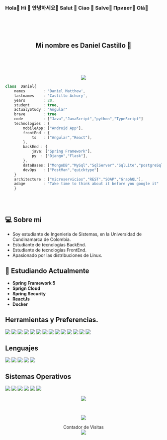 ### Hola👋    Hi 👋   안녕하세요👋  Salut 👋  Ciao 👋   Salve👋  Привет👋   Olá👋

<br>
<br>
<br>
<h2 align="center"> Mi nombre es <strong>Daniel Castillo</strong> 🏰</h2>
<br>
<br>
<br>

<p align="center">

<img align="center" src="https://github.com/rajput2107/rajput2107/blob/master/Assets/Developer.gif"/>
</p>

```typescript
class  Daniel{
    names        : 'Daniel Matthew',
    lastnames    : 'Castillo Achury',
    years        : 20,
    student      : true,
    actualyStudy : "Angular"
    brave        : true
    code         : ["Java","JavaScript","python","TypeScript"]
    technologies : {
        mobileApp: ["Android App"],
        frontEnd : {
            ts   : ["Angular","React"],
        },
        backEnd : {
            java: ["Spring Framework"],
            py  : ["Django","Flask"], 
        },
        dataBases: ["MongoDB","MySql","SqlServer","SqlLite","postgreSql"],
        devOps   : ["PostMan","quicktype"]
    }
    architecture : ["microservicios","REST","SOAP","GraphQL"],
    adage        : "Take time to think about it before you google it"
    }
```

<br>
<br>

## :computer: Sobre mi 


 - Soy estudiante de Ingenieria de Sistemas, en la Universidad de Cundinamarca de Colombia.
 - Estudiante de tecnologías BackEnd.
 - Estudiante de tecnologías FrontEnd.
 - Apasionado por las distribuciones de Linux.


## 🌱 Estudiando Actualmente
- **Spring Framework 5**
- **Sprign Cloud**
- **Spring Security**
- **ReactJs**
- **Docker**

## Herramientas y Preferencias.

 <img src = "https://img.shields.io/badge/-HTML5-E34F26?style=flat&logo=html5&logoColor=white"> 
 <img src = "https://img.shields.io/badge/-CSS3-1572B6?style=flat&logo=css3&logoColor=white">
 <img src="https://img.shields.io/badge/-Bootstrap-563D7C?style=flat&logo=bootstrap&logoColor=white">
 <img src="https://img.shields.io/badge/-React-000000?style=flat&logo=react&logoColor=00c8ff">
 <img src="https://img.shields.io/badge/-MongoDB-4DB33D?style=flat&logo=mongodb&logoColor=FFFFFF">
 <img src="https://img.shields.io/badge/-MySQL-F29111?style=flat&logo=mysql&logoColor=FFFFFF">
 <img src="https://img.shields.io/badge/-Progressive Web Apps-5A0FC8?style=flat">
 <img src="http://img.shields.io/badge/-Git-F1502F?style=flat&logo=git&logoColor=FFFFFF">
 <img src="http://img.shields.io/badge/-Github-000000?style=flat&logo=github&logoColor=FFFFFF">
 <img src="http://img.shields.io/badge/-VS%20Code-007ACC?style=flat&logo=visual%20studio%20code&logoColor=white">
 <img src="http://img.shields.io/badge/-Heroku-430098?style=flat&logo=heroku&logoColor=white">

 <img src="http://img.shields.io/badge/-Angular-DD0031?style=flat&logo=angular&logoColor=white">
 <img  src="http://img.shields.io/badge/-Spring_Boot-6DB33F?style=flat&logo=spring+boot&logoColor=white">
 <img  src="http://img.shields.io/badge/-Spring_Framework_5-6DB33F?style=flat&logo=spring&logoColor=white">


  			

## Lenguajes

 <img  src="http://img.shields.io/badge/-Java-007396?style=flat&logo=java&logoColor=white">
 <img  src="http://img.shields.io/badge/-Python-3776AB?style=flat&logo=python&logoColor=white">
 <img  src="http://img.shields.io/badge/-C++-00599C?style=flat&logo=cpp&logoColor=white">
 <img  src="http://img.shields.io/badge/-TypeScript-3178C6?style=flat&logo=typescript&logoColor=white">
 <img src="https://img.shields.io/badge/-JavaScript-eed718?style=flat&logo=javascript&logoColor=ffffff">


## Sistemas Operativos 
 <img  src="http://img.shields.io/badge/-Arch_Linux-1793D1?style=flat&logo=archlinux&logoColor=white">
 <img  src="http://img.shields.io/badge/-Debian-A81D33?style=flat&logo=debian&logoColor=white">
 <img  src="http://img.shields.io/badge/-Linux_Mint-87CF3E?style=flat&logo=linuxmint&logoColor=white">
 <img  src="http://img.shields.io/badge/-Ubuntu-E95420?style=flat&logo=ubuntu&logoColor=white">
 <img  src="http://img.shields.io/badge/-Kali_Linux-557C94?style=flat&logo=kalilinux&logoColor=white">
 <img  src="http://img.shields.io/badge/-Windows-0078D6?style=flat&logo=windows&logoColor=white">












<p align="center">
  <img align="center" src="https://github-readme-stats.vercel.app/api/?username=Daniel-Cas&show_icons=true&title_color=fff&icon_color=79ff97&text_color=9f9f9f&bg_color=151515&locale=es">
</p>


<br>


<p align="center">
<img align="center" src="https://github-readme-stats.vercel.app/api/top-langs/?username=Daniel-Cas&show_icons=true&title_color=fff&icon_color=79ff97&text_color=9f9f9f&bg_color=151515&locale=es"> 
</p>


<p align="center"> 
    Contador de Visitas <br>
    <img src="https://profile-counter.glitch.me/Daniel-Cas/count.svg" /> 
</p>





